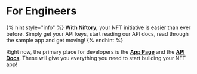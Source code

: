 # For Engineers

{% hint style="info" %}
**With Niftory,** your NFT initiative is easier than ever before. Simply get your API keys, start reading our API docs, read through the sample app and get moving!&#x20;
{% endhint %}

Right now, the primary place for developers is the [**App Page**](../explore/org-and-apps.md#your-app) and the [**API Docs**](http://127.0.0.1:5000/o/ShoAj2x7X0erlYafyocL/s/1itXKRjyFqqWGYkUXFnP/). These will give you everything you need to start building your NFT app!&#x20;
